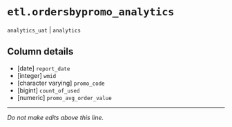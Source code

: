 # `etl.ordersbypromo_analytics`
`analytics_uat` | `analytics`

## Column details
* [date]      `report_date`
* [integer]   `wmid`
* [character varying] `promo_code`
* [bigint]    `count_of_used`
* [numeric]   `promo_avg_order_value`

-------------------------------------------------------------------------------
*Do not make edits above this line.*
